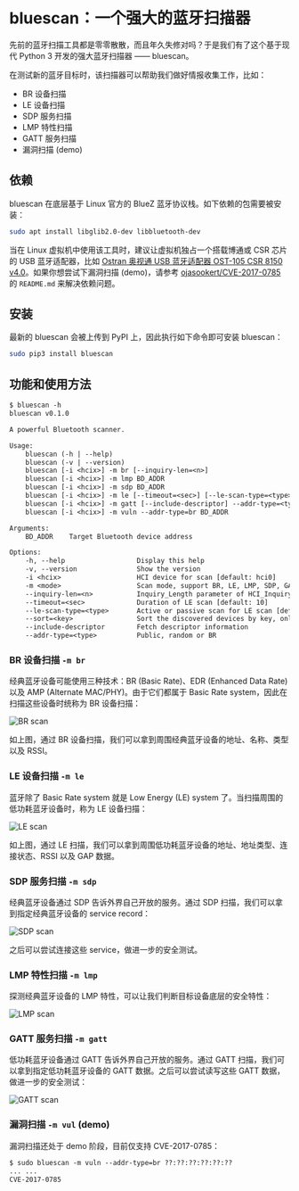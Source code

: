 # bluescan：一个强大的蓝牙扫描器

先前的蓝牙扫描工具都是零零散散，而且年久失修对吗？于是我们有了这个基于现代 Python 3 开发的强大蓝牙扫描器 —— bluescan。

在测试新的蓝牙目标时，该扫描器可以帮助我们做好情报收集工作，比如：

* BR 设备扫描
* LE 设备扫描
* SDP 服务扫描
* LMP 特性扫描
* GATT 服务扫描
* 漏洞扫描 (demo)

## 依赖

bluescan 在底层基于 Linux 官方的 BlueZ 蓝牙协议栈。如下依赖的包需要被安装：

```sh
sudo apt install libglib2.0-dev libbluetooth-dev
```

当在 Linux 虚拟机中使用该工具时，建议让虚拟机独占一个搭载博通或 CSR 芯片的 USB 蓝牙适配器，比如 [Ostran 奥视通 USB 蓝牙适配器 OST-105 CSR 8150 v4.0](https://item.taobao.com/item.htm?spm=a230r.1.14.14.21b6705fm5gjj3&id=38948169460&ns=1&abbucket=6#detail)。如果你想尝试下漏洞扫描 (demo)，请参考 [ojasookert/CVE-2017-0785](https://github.com/ojasookert/CVE-2017-0785) 的 `README.md` 来解决依赖问题。

## 安装

最新的 bluescan 会被上传到 PyPI 上，因此执行如下命令即可安装 bluescan：

```sh
sudo pip3 install bluescan
```

## 功能和使用方法

```txt
$ bluescan -h
bluescan v0.1.0

A powerful Bluetooth scanner.

Usage:
    bluescan (-h | --help)
    bluescan (-v | --version)
    bluescan [-i <hcix>] -m br [--inquiry-len=<n>]
    bluescan [-i <hcix>] -m lmp BD_ADDR
    bluescan [-i <hcix>] -m sdp BD_ADDR
    bluescan [-i <hcix>] -m le [--timeout=<sec>] [--le-scan-type=<type>] [--sort=<key>]
    bluescan [-i <hcix>] -m gatt [--include-descriptor] --addr-type=<type> BD_ADDR
    bluescan [-i <hcix>] -m vuln --addr-type=br BD_ADDR

Arguments:
    BD_ADDR    Target Bluetooth device address

Options:
    -h, --help                  Display this help
    -v, --version               Show the version
    -i <hcix>                   HCI device for scan [default: hci0]
    -m <mode>                   Scan mode, support BR, LE, LMP, SDP, GATT and vuln
    --inquiry-len=<n>           Inquiry_Length parameter of HCI_Inquiry command [default: 8]
    --timeout=<sec>             Duration of LE scan [default: 10]
    --le-scan-type=<type>       Active or passive scan for LE scan [default: active]
    --sort=<key>                Sort the discovered devices by key, only support RSSI now [default: rssi]
    --include-descriptor        Fetch descriptor information
    --addr-type=<type>          Public, random or BR
```

### BR 设备扫描 `-m br`

经典蓝牙设备可能使用三种技术：BR (Basic Rate)、EDR (Enhanced Data Rate) 以及 AMP (Alternate MAC/PHY)。由于它们都属于 Basic Rate system，因此在扫描这些设备时统称为 BR 设备扫描：

![BR scan](https://github.com/fO-000/bluescan/blob/master/res/example-br-scan.png)

如上图，通过 BR 设备扫描，我们可以拿到周围经典蓝牙设备的地址、名称、类型以及 RSSI。

### LE 设备扫描 `-m le`

蓝牙除了 Basic Rate system 就是 Low Energy (LE) system 了。当扫描周围的低功耗蓝牙设备时，称为 LE 设备扫描：

![LE scan](https://github.com/fO-000/bluescan/blob/master/res/example-le-scan.png)

如上图，通过 LE 扫描，我们可以拿到周围低功耗蓝牙设备的地址、地址类型、连接状态、RSSI 以及 GAP 数据。

### SDP 服务扫描 `-m sdp`

经典蓝牙设备通过 SDP 告诉外界自己开放的服务。通过 SDP 扫描，我们可以拿到指定经典蓝牙设备的 service record：

![SDP scan](https://github.com/fO-000/bluescan/blob/master/res/example-sdp-scan.png)

之后可以尝试连接这些 service，做进一步的安全测试。

### LMP 特性扫描 `-m lmp`

探测经典蓝牙设备的 LMP 特性，可以让我们判断目标设备底层的安全特性：

![LMP scan](https://github.com/fO-000/bluescan/blob/master/res/example-lmp-scan.png)

### GATT 服务扫描 `-m gatt`

低功耗蓝牙设备通过 GATT 告诉外界自己开放的服务。通过 GATT 扫描，我们可以拿到指定低功耗蓝牙设备的 GATT 数据。之后可以尝试读写这些 GATT 数据，做进一步的安全测试：

![GATT scan](https://github.com/fO-000/bluescan/blob/master/res/example-gatt-scan.png)

### 漏洞扫描 `-m vul` (demo)

漏洞扫描还处于 demo 阶段，目前仅支持 CVE-2017-0785：

```txt
$ sudo bluescan -m vuln --addr-type=br ??:??:??:??:??:??
... ...
CVE-2017-0785
```

